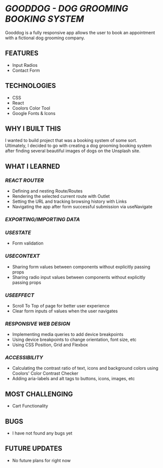 # _GOODDOG - DOG GROOMING BOOKING SYSTEM_

Gooddog is a fully responsive app allows the user to book an appointment with a fictional dog grooming company.

## FEATURES

- Input Radios
- Contact Form

## TECHNOLOGIES

- CSS
- React
- Coolors Color Tool
- Google Fonts & Icons

## WHY I BUILT THIS

I wanted to build project that was a booking system of some sort. Ultimately, I decided to go with creating a dog grooming booking system after finding several beautiful images of dogs on the Unsplash site.

## WHAT I LEARNED

### _REACT ROUTER_

- Defining and nesting Route/Routes
- Rendering the selected current route with Outlet
- Setting the URL and tracking browsing history with Links
- Navigating the app after form successful submission via useNavigate

### _EXPORTING/IMPORTING DATA_

### _USESTATE_

- Form validation

### _USECONTEXT_

- Sharing form values between components without explicitly passing props
- Sharing radio input values between components without explicitly passing props

### _USEEFFECT_

- Scroll To Top of page for better user experience
- Clear form inputs of values when the user navigates

### _RESPONSIVE WEB DESIGN_

- Implementing media queries to add device breakpoints
- Using device breakpoints to change orientation, font size, etc
- Using CSS Position, Grid and Flexbox

### _ACCESSIBILITY_

- Calculating the contrast ratio of text, icons and background colors using Coolors' Color Contrast Checker
- Adding aria-labels and alt tags to buttons, icons, images, etc

## MOST CHALLENGING

- Cart Functionality

## BUGS

- I have not found any bugs yet

## FUTURE UPDATES

- No future plans for right now
